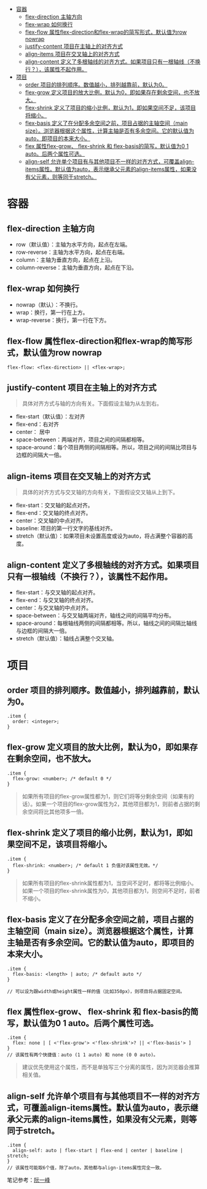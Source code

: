 - [容器](#%e5%ae%b9%e5%99%a8)
	- [flex-direction 主轴方向](#flex-direction-%e4%b8%bb%e8%bd%b4%e6%96%b9%e5%90%91)
	- [flex-wrap 如何换行](#flex-wrap-%e5%a6%82%e4%bd%95%e6%8d%a2%e8%a1%8c)
	- [flex-flow 属性flex-direction和flex-wrap的简写形式，默认值为row nowrap](#flex-flow-%e5%b1%9e%e6%80%a7flex-direction%e5%92%8cflex-wrap%e7%9a%84%e7%ae%80%e5%86%99%e5%bd%a2%e5%bc%8f%e9%bb%98%e8%ae%a4%e5%80%bc%e4%b8%barow-nowrap)
	- [justify-content 项目在主轴上的对齐方式](#justify-content-%e9%a1%b9%e7%9b%ae%e5%9c%a8%e4%b8%bb%e8%bd%b4%e4%b8%8a%e7%9a%84%e5%af%b9%e9%bd%90%e6%96%b9%e5%bc%8f)
	- [align-items 项目在交叉轴上的对齐方式](#align-items-%e9%a1%b9%e7%9b%ae%e5%9c%a8%e4%ba%a4%e5%8f%89%e8%bd%b4%e4%b8%8a%e7%9a%84%e5%af%b9%e9%bd%90%e6%96%b9%e5%bc%8f)
	- [align-content 定义了多根轴线的对齐方式。如果项目只有一根轴线（不换行？），该属性不起作用。](#align-content-%e5%ae%9a%e4%b9%89%e4%ba%86%e5%a4%9a%e6%a0%b9%e8%bd%b4%e7%ba%bf%e7%9a%84%e5%af%b9%e9%bd%90%e6%96%b9%e5%bc%8f%e5%a6%82%e6%9e%9c%e9%a1%b9%e7%9b%ae%e5%8f%aa%e6%9c%89%e4%b8%80%e6%a0%b9%e8%bd%b4%e7%ba%bf%e4%b8%8d%e6%8d%a2%e8%a1%8c%e8%af%a5%e5%b1%9e%e6%80%a7%e4%b8%8d%e8%b5%b7%e4%bd%9c%e7%94%a8)
- [项目](#%e9%a1%b9%e7%9b%ae)
	- [order <integer>项目的排列顺序。数值越小，排列越靠前，默认为0。](#order-integer%e9%a1%b9%e7%9b%ae%e7%9a%84%e6%8e%92%e5%88%97%e9%a1%ba%e5%ba%8f%e6%95%b0%e5%80%bc%e8%b6%8a%e5%b0%8f%e6%8e%92%e5%88%97%e8%b6%8a%e9%9d%a0%e5%89%8d%e9%bb%98%e8%ae%a4%e4%b8%ba0)
	- [flex-grow 定义项目的放大比例，默认为0，即如果存在剩余空间，也不放大。](#flex-grow-%e5%ae%9a%e4%b9%89%e9%a1%b9%e7%9b%ae%e7%9a%84%e6%94%be%e5%a4%a7%e6%af%94%e4%be%8b%e9%bb%98%e8%ae%a4%e4%b8%ba0%e5%8d%b3%e5%a6%82%e6%9e%9c%e5%ad%98%e5%9c%a8%e5%89%a9%e4%bd%99%e7%a9%ba%e9%97%b4%e4%b9%9f%e4%b8%8d%e6%94%be%e5%a4%a7)
	- [flex-shrink 定义了项目的缩小比例，默认为1，即如果空间不足，该项目将缩小。](#flex-shrink-%e5%ae%9a%e4%b9%89%e4%ba%86%e9%a1%b9%e7%9b%ae%e7%9a%84%e7%bc%a9%e5%b0%8f%e6%af%94%e4%be%8b%e9%bb%98%e8%ae%a4%e4%b8%ba1%e5%8d%b3%e5%a6%82%e6%9e%9c%e7%a9%ba%e9%97%b4%e4%b8%8d%e8%b6%b3%e8%af%a5%e9%a1%b9%e7%9b%ae%e5%b0%86%e7%bc%a9%e5%b0%8f)
	- [flex-basis 定义了在分配多余空间之前，项目占据的主轴空间（main size）。浏览器根据这个属性，计算主轴是否有多余空间。它的默认值为auto，即项目的本来大小。](#flex-basis-%e5%ae%9a%e4%b9%89%e4%ba%86%e5%9c%a8%e5%88%86%e9%85%8d%e5%a4%9a%e4%bd%99%e7%a9%ba%e9%97%b4%e4%b9%8b%e5%89%8d%e9%a1%b9%e7%9b%ae%e5%8d%a0%e6%8d%ae%e7%9a%84%e4%b8%bb%e8%bd%b4%e7%a9%ba%e9%97%b4main-size%e6%b5%8f%e8%a7%88%e5%99%a8%e6%a0%b9%e6%8d%ae%e8%bf%99%e4%b8%aa%e5%b1%9e%e6%80%a7%e8%ae%a1%e7%ae%97%e4%b8%bb%e8%bd%b4%e6%98%af%e5%90%a6%e6%9c%89%e5%a4%9a%e4%bd%99%e7%a9%ba%e9%97%b4%e5%ae%83%e7%9a%84%e9%bb%98%e8%ae%a4%e5%80%bc%e4%b8%baauto%e5%8d%b3%e9%a1%b9%e7%9b%ae%e7%9a%84%e6%9c%ac%e6%9d%a5%e5%a4%a7%e5%b0%8f)
	- [flex 属性flex-grow、 flex-shrink 和 flex-basis的简写，默认值为0 1 auto。后两个属性可选。](#flex-%e5%b1%9e%e6%80%a7flex-grow-flex-shrink-%e5%92%8c-flex-basis%e7%9a%84%e7%ae%80%e5%86%99%e9%bb%98%e8%ae%a4%e5%80%bc%e4%b8%ba0-1-auto%e5%90%8e%e4%b8%a4%e4%b8%aa%e5%b1%9e%e6%80%a7%e5%8f%af%e9%80%89)
	- [align-self 允许单个项目有与其他项目不一样的对齐方式，可覆盖align-items属性。默认值为auto，表示继承父元素的align-items属性，如果没有父元素，则等同于stretch。](#align-self-%e5%85%81%e8%ae%b8%e5%8d%95%e4%b8%aa%e9%a1%b9%e7%9b%ae%e6%9c%89%e4%b8%8e%e5%85%b6%e4%bb%96%e9%a1%b9%e7%9b%ae%e4%b8%8d%e4%b8%80%e6%a0%b7%e7%9a%84%e5%af%b9%e9%bd%90%e6%96%b9%e5%bc%8f%e5%8f%af%e8%a6%86%e7%9b%96align-items%e5%b1%9e%e6%80%a7%e9%bb%98%e8%ae%a4%e5%80%bc%e4%b8%baauto%e8%a1%a8%e7%a4%ba%e7%bb%a7%e6%89%bf%e7%88%b6%e5%85%83%e7%b4%a0%e7%9a%84align-items%e5%b1%9e%e6%80%a7%e5%a6%82%e6%9e%9c%e6%b2%a1%e6%9c%89%e7%88%b6%e5%85%83%e7%b4%a0%e5%88%99%e7%ad%89%e5%90%8c%e4%ba%8estretch)
# 容器

## flex-direction 主轴方向
- row（默认值）：主轴为水平方向，起点在左端。
- row-reverse：主轴为水平方向，起点在右端。
- column：主轴为垂直方向，起点在上沿。
- column-reverse：主轴为垂直方向，起点在下沿。

## flex-wrap 如何换行
- nowrap（默认）：不换行。
- wrap：换行，第一行在上方。
- wrap-reverse：换行，第一行在下方。

## flex-flow 属性flex-direction和flex-wrap的简写形式，默认值为row nowrap
 ``` 
 flex-flow: <flex-direction> || <flex-wrap>;
 ```

## justify-content 项目在主轴上的对齐方式
> 具体对齐方式与轴的方向有关。下面假设主轴为从左到右。
- flex-start（默认值）：左对齐
- flex-end：右对齐
- center： 居中
- space-between：两端对齐，项目之间的间隔都相等。
- space-around：每个项目两侧的间隔相等。所以，项目之间的间隔比项目与边框的间隔大一倍。

## align-items 项目在交叉轴上的对齐方式
> 具体的对齐方式与交叉轴的方向有关，下面假设交叉轴从上到下。
- flex-start：交叉轴的起点对齐。
- flex-end：交叉轴的终点对齐。
- center：交叉轴的中点对齐。
- baseline: 项目的第一行文字的基线对齐。
- stretch（默认值）：如果项目未设置高度或设为auto，将占满整个容器的高度。

## align-content 定义了多根轴线的对齐方式。如果项目只有一根轴线（不换行？），该属性不起作用。
- flex-start：与交叉轴的起点对齐。
- flex-end：与交叉轴的终点对齐。
- center：与交叉轴的中点对齐。
- space-between：与交叉轴两端对齐，轴线之间的间隔平均分布。
- space-around：每根轴线两侧的间隔都相等。所以，轴线之间的间隔比轴线与边框的间隔大一倍。
- stretch（默认值）：轴线占满整个交叉轴。

# 项目

## order <integer>项目的排列顺序。数值越小，排列越靠前，默认为0。
```
.item {
  order: <integer>;
}
```

## flex-grow 定义项目的放大比例，默认为0，即如果存在剩余空间，也不放大。
```
.item {
  flex-grow: <number>; /* default 0 */
}
```
> 如果所有项目的flex-grow属性都为1，则它们将等分剩余空间（如果有的话）。如果一个项目的flex-grow属性为2，其他项目都为1，则前者占据的剩余空间将比其他项多一倍。

## flex-shrink 定义了项目的缩小比例，默认为1，即如果空间不足，该项目将缩小。
```
.item {
  flex-shrink: <number>; /* default 1 负值对该属性无效。*/
}
```
> 如果所有项目的flex-shrink属性都为1，当空间不足时，都将等比例缩小。如果一个项目的flex-shrink属性为0，其他项目都为1，则空间不足时，前者不缩小。

## flex-basis 定义了在分配多余空间之前，项目占据的主轴空间（main size）。浏览器根据这个属性，计算主轴是否有多余空间。它的默认值为auto，即项目的本来大小。
```
.item {
  flex-basis: <length> | auto; /* default auto */
}

// 可以设为跟width或height属性一样的值（比如350px），则项目将占据固定空间。
```

## flex 属性flex-grow、 flex-shrink 和 flex-basis的简写，默认值为0 1 auto。后两个属性可选。
```
.item {
  flex: none | [ <'flex-grow'> <'flex-shrink'>? || <'flex-basis'> ]
}
// 该属性有两个快捷值：auto (1 1 auto) 和 none (0 0 auto)。
```
> 建议优先使用这个属性，而不是单独写三个分离的属性，因为浏览器会推算相关值。

## align-self 允许单个项目有与其他项目不一样的对齐方式，可覆盖align-items属性。默认值为auto，表示继承父元素的align-items属性，如果没有父元素，则等同于stretch。
```
.item {
  align-self: auto | flex-start | flex-end | center | baseline | stretch;
}
// 该属性可能取6个值，除了auto，其他都与align-items属性完全一致。
```

笔记参考：[阮一峰]

[阮一峰]: http://www.ruanyifeng.com/blog/2015/07/flex-grammar.html "阮一峰"